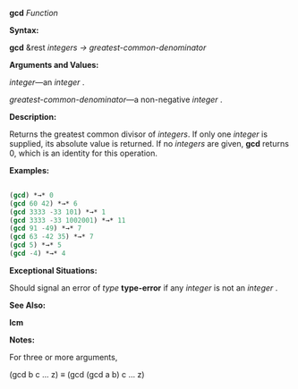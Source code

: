 **gcd** *Function* 



**Syntax:** 



**gcd** &amp;rest *integers → greatest-common-denominator* 



**Arguments and Values:** 



*integer*—an *integer* . 







 



 



*greatest-common-denominator*—a non-negative *integer* . 



**Description:** 



Returns the greatest common divisor of *integers*. If only one *integer* is supplied, its absolute value is returned. If no *integers* are given, **gcd** returns 0, which is an identity for this operation. 



**Examples:**
```lisp
 
(gcd) *→* 0 
(gcd 60 42) *→* 6 
(gcd 3333 -33 101) *→* 1 
(gcd 3333 -33 1002001) *→* 11 
(gcd 91 -49) *→* 7 
(gcd 63 -42 35) *→* 7 
(gcd 5) *→* 5 
(gcd -4) *→* 4 

```
**Exceptional Situations:** 



Should signal an error of *type* **type-error** if any *integer* is not an *integer* . 



**See Also:** 



**lcm** 



**Notes:** 



For three or more arguments, 



(gcd b c ... z) *≡* (gcd (gcd a b) c ... z) 



